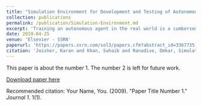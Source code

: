 ```yaml
---
title: "Simulation Environment for Development and Testing of Autonomous Learning Agents"
collection: publications
permalink: /publication/Simulation-Environment.md
excerpt: 'Training an autonomous agent in the real world is a cumbersome process. The hardware modules required are expensive and they need routine maintenance. The data collection process is time-consuming and it is difficult to collect data in different conditions and scenarios. Moreover, testing these agents in the real world requires many permissions and could be potentially hazardous. This paper introduces a virtual environment for training and testing of autonomous driving agents. The environment has features like customizable car parameters and sensors, different terrains, customizable data extraction parameters, and simulated pedestrian and vehicular traffic. The environment can connect to any learning agent via a communication interface. Therefore, the environment introduced in this paper expedites the training and testing process and the learned knowledge representations can be scaled to the real world.'
date: 2019-04-25
venue: 'Elsevier - SSRN'
paperurl: 'https://papers.ssrn.com/sol3/papers.cfm?abstract_id=3367735'
citation: 'Joisher, Karan and Khan, Suhaib and Ranadive, Omkar, Simulation Environment for Development and Testing of Autonomous Learning Agents (April 8, 2019). Available at SSRN: https://ssrn.com/abstract=3367735 or http://dx.doi.org/10.2139/ssrn.3367735'
---
```

This paper is about the number 1. The number 2 is left for future work.

[Download paper here](http://academicpages.github.io/files/paper1.pdf)

Recommended citation: Your Name, You. (2009). "Paper Title Number 1." <i>Journal 1</i>. 1(1).
